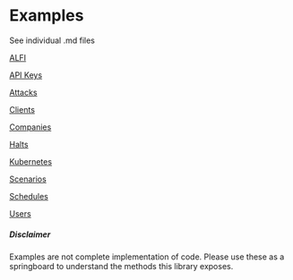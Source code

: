 # Examples

See individual .md files

[ALFI](alfi.md)

[API Keys](apikeys.md)

[Attacks](attacks.md)

[Clients](clients.md)

[Companies](companies.md)

[Halts](halts.md)

[Kubernetes](kubernetes.md)

[Scenarios](scenarios.md)

[Schedules](schedules.md)

[Users](users.md)



##### Disclaimer
Examples are not complete implementation of code. Please use these as a springboard to understand
the methods this library exposes.

